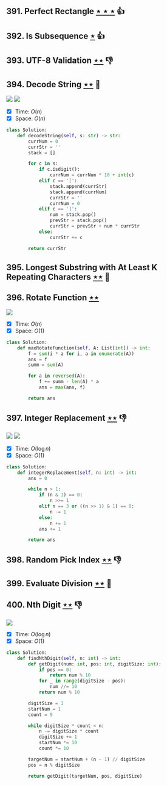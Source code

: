 ## 391. Perfect Rectangle [$\star\star\star$](https://leetcode.com/problems/perfect-rectangle) :thumbsup:

## 392. Is Subsequence [$\star$](https://leetcode.com/problems/is-subsequence) :thumbsup:

## 393. UTF-8 Validation [$\star\star$](https://leetcode.com/problems/utf-8-validation) :thumbsdown:

## 394. Decode String [$\star\star$](https://leetcode.com/problems/decode-string) :muscle:

![](https://img.shields.io/badge/-Stack-E2943B.svg?style=flat-square) ![](https://img.shields.io/badge/-String-60373E.svg?style=flat-square)

- [x] Time: $O(n)$
- [x] Space: $O(n)$

```python
class Solution:
    def decodeString(self, s: str) -> str:
        currNum = 0
        currStr = ''
        stack = []

        for c in s:
            if c.isdigit():
                currNum = currNum * 10 + int(c)
            elif c == '[':
                stack.append(currStr)
                stack.append(currNum)
                currStr = ''
                currNum = 0
            elif c == ']':
                num = stack.pop()
                prevStr = stack.pop()
                currStr = prevStr + num * currStr
            else:
                currStr += c

        return currStr
```

## 395. Longest Substring with At Least K Repeating Characters [$\star\star$](https://leetcode.com/problems/longest-substring-with-at-least-k-repeating-characters) :muscle:

## 396. Rotate Function [$\star\star$](https://leetcode.com/problems/rotate-function)

![](https://img.shields.io/badge/-Math-434343.svg?style=flat-square)

- [x] Time: $O(n)$
- [x] Space: $O(1)$

```python
class Solution:
    def maxRotateFunction(self, A: List[int]) -> int:
        f = sum(i * a for i, a in enumerate(A))
        ans = f
        summ = sum(A)

        for a in reversed(A):
            f += summ - len(A) * a
            ans = max(ans, f)

        return ans
```

## 397. Integer Replacement [$\star\star$](https://leetcode.com/problems/integer-replacement) :thumbsdown:

![](https://img.shields.io/badge/-Bit%20Manipulation-A36336.svg?style=flat-square) ![](https://img.shields.io/badge/-Math-434343.svg?style=flat-square)

- [x] Time: $O(\log n)$
- [x] Space: $O(1)$

```python
class Solution:
    def integerReplacement(self, n: int) -> int:
        ans = 0

        while n > 1:
            if (n & 1) == 0:
                n >>= 1
            elif n == 3 or ((n >> 1) & 1) == 0:
                n -= 1
            else:
                n += 1
            ans += 1

        return ans
```

## 398. Random Pick Index [$\star\star$](https://leetcode.com/problems/random-pick-index) :thumbsdown:

## 399. Evaluate Division [$\star\star$](https://leetcode.com/problems/evaluate-division) :muscle:

## 400. Nth Digit [$\star\star$](https://leetcode.com/problems/nth-digit) :thumbsdown:

![](https://img.shields.io/badge/-Math-434343.svg?style=flat-square)

- [x] Time: $O(\log n)$
- [x] Space: $O(1)$

```python
class Solution:
    def findNthDigit(self, n: int) -> int:
        def getDigit(num: int, pos: int, digitSize: int):
            if pos == 0:
                return num % 10
            for _ in range(digitSize - pos):
                num //= 10
            return num % 10

        digitSize = 1
        startNum = 1
        count = 9

        while digitSize * count < n:
            n -= digitSize * count
            digitSize += 1
            startNum *= 10
            count *= 10

        targetNum = startNum + (n - 1) // digitSize
        pos = n % digitSize

        return getDigit(targetNum, pos, digitSize)
```
